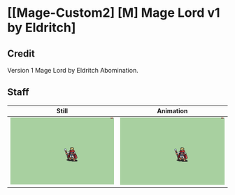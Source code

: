 # [\[Mage-Custom2\] \[M\] Mage Lord v1 by Eldritch]

## Credit

Version 1 Mage Lord by Eldritch Abomination.
	
## Staff

| Still | Animation |
| :---: | :-------: |
| ![Staff still](./Staff_000.png) | ![Staff animation](./Staff.gif) |
